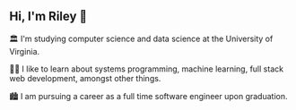 ## Hi, I'm Riley 👋
🏛️ I'm studying computer science and data science at the University of Virginia.

👨‍💻 I like to learn about systems programming, machine learning, full stack web development, amongst other things.

🏙️ I am pursuing a career as a full time software engineer upon graduation.



<!---
nfletcher27/nfletcher27 is a ✨ special ✨ repository because its `README.md` (this file) appears on your GitHub profile.
You can click the Preview link to take a look at your changes.
--->

